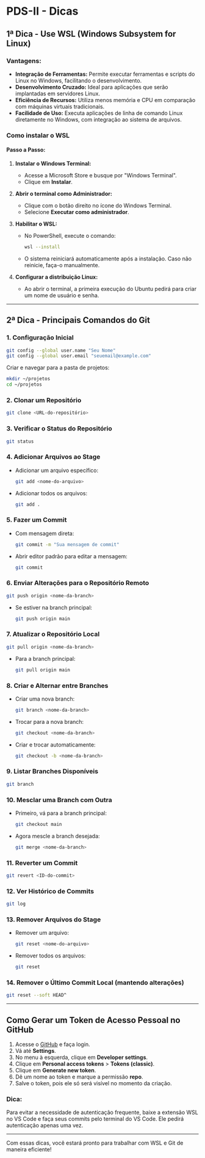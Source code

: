 # **PDS-II - Dicas**

## **1ª Dica - Use WSL (Windows Subsystem for Linux)**

### **Vantagens:**
- **Integração de Ferramentas:** Permite executar ferramentas e scripts do Linux no Windows, facilitando o desenvolvimento.
- **Desenvolvimento Cruzado:** Ideal para aplicações que serão implantadas em servidores Linux.
- **Eficiência de Recursos:** Utiliza menos memória e CPU em comparação com máquinas virtuais tradicionais.
- **Facilidade de Uso:** Executa aplicações de linha de comando Linux diretamente no Windows, com integração ao sistema de arquivos.

### **Como instalar o WSL**

#### **Passo a Passo:**
1. **Instalar o Windows Terminal:**
   - Acesse a Microsoft Store e busque por "Windows Terminal".
   - Clique em **Instalar**.

2. **Abrir o terminal como Administrador:**
   - Clique com o botão direito no ícone do Windows Terminal.
   - Selecione **Executar como administrador**.

3. **Habilitar o WSL:**
   - No PowerShell, execute o comando:
     ```sh
     wsl --install
     ```
   - O sistema reiniciará automaticamente após a instalação. Caso não reinicie, faça-o manualmente.

4. **Configurar a distribuição Linux:**
   - Ao abrir o terminal, a primeira execução do Ubuntu pedirá para criar um nome de usuário e senha.

---

## **2ª Dica - Principais Comandos do Git**

### **1. Configuração Inicial**
```sh
git config --global user.name "Seu Nome"
git config --global user.email "seuemail@example.com"
```
Criar e navegar para a pasta de projetos:
```sh
mkdir ~/projetos
cd ~/projetos
```

### **2. Clonar um Repositório**
```sh
git clone <URL-do-repositório>
```

### **3. Verificar o Status do Repositório**
```sh
git status
```

### **4. Adicionar Arquivos ao Stage**
- Adicionar um arquivo específico:
  ```sh
  git add <nome-do-arquivo>
  ```
- Adicionar todos os arquivos:
  ```sh
  git add .
  ```

### **5. Fazer um Commit**
- Com mensagem direta:
  ```sh
  git commit -m "Sua mensagem de commit"
  ```
- Abrir editor padrão para editar a mensagem:
  ```sh
  git commit
  ```

### **6. Enviar Alterações para o Repositório Remoto**
```sh
git push origin <nome-da-branch>
```
- Se estiver na branch principal:
  ```sh
  git push origin main
  ```

### **7. Atualizar o Repositório Local**
```sh
git pull origin <nome-da-branch>
```
- Para a branch principal:
  ```sh
  git pull origin main
  ```

### **8. Criar e Alternar entre Branches**
- Criar uma nova branch:
  ```sh
  git branch <nome-da-branch>
  ```
- Trocar para a nova branch:
  ```sh
  git checkout <nome-da-branch>
  ```
- Criar e trocar automaticamente:
  ```sh
  git checkout -b <nome-da-branch>
  ```

### **9. Listar Branches Disponíveis**
```sh
git branch
```

### **10. Mesclar uma Branch com Outra**
- Primeiro, vá para a branch principal:
  ```sh
  git checkout main
  ```
- Agora mescle a branch desejada:
  ```sh
  git merge <nome-da-branch>
  ```

### **11. Reverter um Commit**
```sh
git revert <ID-do-commit>
```

### **12. Ver Histórico de Commits**
```sh
git log
```

### **13. Remover Arquivos do Stage**
- Remover um arquivo:
  ```sh
  git reset <nome-do-arquivo>
  ```
- Remover todos os arquivos:
  ```sh
  git reset
  ```

### **14. Remover o Último Commit Local (mantendo alterações)**
```sh
git reset --soft HEAD^
```

---

## **Como Gerar um Token de Acesso Pessoal no GitHub**
1. Acesse o [GitHub](https://github.com/) e faça login.
2. Vá até **Settings**.
3. No menu à esquerda, clique em **Developer settings**.
4. Clique em **Personal access tokens** > **Tokens (classic)**.
5. Clique em **Generate new token**.
6. Dê um nome ao token e marque a permissão **repo**.
7. Salve o token, pois ele só será visível no momento da criação.

### **Dica:**
Para evitar a necessidade de autenticação frequente, baixe a extensão WSL no VS Code e faça seus commits pelo terminal do VS Code. Ele pedirá autenticação apenas uma vez.

---

Com essas dicas, você estará pronto para trabalhar com WSL e Git de maneira eficiente!

